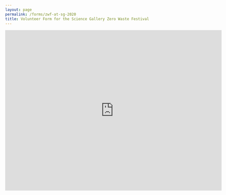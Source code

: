 ```yaml
---
layout: page
permalink: /forms/zwf-at-sg-2020
title: Volunteer Form for the Science Gallery Zero Waste Festival
---
```


<iframe src="https://docs.google.com/forms/d/e/1FAIpQLSdV52Jts53HTI-41N3AMzQG-8wUFVhxcXcOP8VJNGOMd0_dmg/viewform?embedded=true" width="700" height="520" frameborder="0" marginheight="0" marginwidth="0">Loading…</iframe>